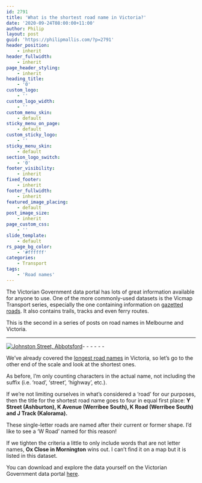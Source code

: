 ```yaml
---
id: 2791
title: 'What is the shortest road name in Victoria?'
date: '2020-09-24T08:00:00+11:00'
author: Philip
layout: post
guid: 'https://philipmallis.com/?p=2791'
header_position:
    - inherit
header_fullwidth:
    - inherit
page_header_styling:
    - inherit
heading_title:
    - '0'
custom_logo:
    - ''
custom_logo_width:
    - ''
custom_menu_skin:
    - default
sticky_menu_on_page:
    - default
custom_sticky_logo:
    - ''
sticky_menu_skin:
    - default
section_logo_switch:
    - '0'
footer_visibility:
    - inherit
fixed_footer:
    - inherit
footer_fullwidth:
    - inherit
featured_image_placing:
    - default
post_image_size:
    - inherit
page_custom_css:
    - ''
slide_template:
    - default
rs_page_bg_color:
    - '#ffffff'
categories:
    - Transport
tags:
    - 'Road names'
---
```


The Victorian Government data portal has lots of great information available for anyone to use. One of the more commonly-used datasets is the Vicmap Transport series, especially the one containing information on [gazetted roads](https://discover.data.vic.gov.au/dataset/vicmap-transport-road-network). It also contains trails, tracks and even ferry routes.

This is the second in a series of posts on road names in Melbourne and Victoria.

- - - - - -

[![Johnston Street, Abbotsford](https://live.staticflickr.com/934/42181561080_6c277b2cdc_z.jpg)](https://www.flickr.com/photos/philipmallis/42181561080/ "Johnston Street, Abbotsford")<script async="" charset="utf-8" src="//embedr.flickr.com/assets/client-code.js"></script>- - - - - -

We’ve already covered the [longest road names](https://philipmallis.com/blog/2020/07/25/what-is-the-longest-road-name-in-victoria) in Victoria, so let’s go to the other end of the scale and look at the shortest ones.

As before, I’m only counting characters in the actual name, not including the suffix (i.e. ‘road’, ‘street’, ‘highway’, etc.).

If we’re not limiting ourselves in what’s considered a ‘road’ for our purposes, then the title for the shortest road name goes to four in equal first place: **Y Street (Ashburton), K Avenue (Werribee South), K Road (Werribee South) and J Track (Kalorama).**

These single-letter roads are named after their current or former shape. I’d like to see a ‘W Road’ named for this reason!

If we tighten the criteria a little to only include words that are not letter names, **Ox Close in Mornington** wins out. I can’t find it on a map but it is listed in this dataset.

You can download and explore the data yourself on the Victorian Government data portal [here](https://discover.data.vic.gov.au/dataset/vicmap-transport-road-network).